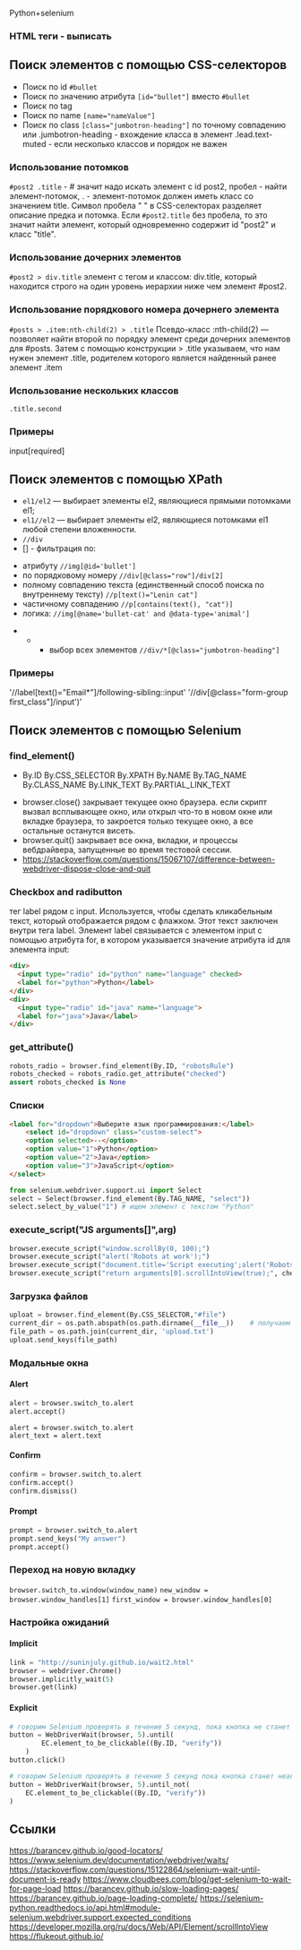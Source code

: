 Python+selenium
### HTML теги - выписать

## Поиск элементов с помощью CSS-селекторов
- Поиск по id `#bullet`
- Поиск по значению атрибута `[id="bullet"]` вместо `#bullet`
- Поиск по tag 
- Поиск по name `[name="nameValue"]`
- Поиск по class `[class="jumbotron-heading"]` по точному совпадению или .jumbotron-heading - вхождение класса в элемент .lead.text-muted - если несколько классов и порядок не важен

### Использование потомков

`#post2 .title` -  # значит надо искать элемент с id post2, пробел - найти элемент-потомок,  . - элемент-потомок должен иметь класс со значением title. Символ пробела " " в CSS-селекторах разделяет описание предка и потомка. Если `#post2.title` без пробела, то это значит найти элемент, который одновременно содержит id "post2" и класс "title".

### Использование дочерних элементов

`#post2 > div.title` элемент с тегом и классом: div.title, который находится строго на один уровень иерархии ниже чем элемент #post2.

### Использование порядкового номера дочернего элемента
`#posts > .item:nth-child(2) > .title`
Псевдо-класс :nth-child(2) — позволяет найти второй по порядку элемент среди дочерних элементов для #posts. Затем с помощью конструкции > .title указываем, что нам нужен элемент .title, родителем которого является найденный ранее элемент .item

### Использование нескольких классов
`.title.second`

### Примеры
input[required]


## Поиск элементов с помощью XPath

* `el1/el2` — выбирает элементы el2, являющиеся прямыми потомками el1;
* `el1//el2` — выбирает элементы el2, являющиеся потомками el1 любой степени вложенности.
* `//div`
* [] - фильтрация по:
- атрибуту `//img[@id='bullet']`
- по порядковому номеру `//div[@class="row"]/div[2]`
- полному совпадению текста (единственный способ поиска по внутреннему тексту) `//p[text()="Lenin cat"]`
- частичному совпадению `//p[contains(text(), "cat")]`
- логика: `//img[@name='bullet-cat' and @data-type='animal']`
* * - выбор всех элементов `//div/*[@class="jumbotron-heading"]`

### Примеры
'//label[text()="Email*"]/following-sibling::input'
'//div[@class="form-group first_class"]/input')'



## Поиск элементов с помощью Selenium
### find_element()
* By.ID By.CSS_SELECTOR By.XPATH By.NAME By.TAG_NAME By.CLASS_NAME By.LINK_TEXT By.PARTIAL_LINK_TEXT
- browser.close() закрывает текущее окно браузера. если скрипт вызвал всплывающее окно, или открыл что-то в новом окне или вкладке браузера, то закроется только текущее окно, а все остальные останутся висеть.
- browser.quit() закрывает все окна, вкладки, и процессы вебдрайвера, запущенные во время тестовой сессии.
- https://stackoverflow.com/questions/15067107/difference-between-webdriver-dispose-close-and-quit

### Checkbox and radibutton
тег label рядом с input. Используется, чтобы сделать кликабельным текст, который отображается рядом с флажком. Этот текст заключен внутри тега label. Элемент label связывается с элементом input с помощью атрибута for, в котором указывается значение атрибута id для элемента input:

```html
<div>
  <input type="radio" id="python" name="language" checked>
  <label for="python">Python</label>
</div>
<div>
  <input type="radio" id="java" name="language">
  <label for="java">Java</label>
</div> 
```

### get_attribute()
```python
robots_radio = browser.find_element(By.ID, "robotsRule")
robots_checked = robots_radio.get_attribute("checked")
assert robots_checked is None
```

### Списки
```html
<label for="dropdown">Выберите язык программирования:</label>
	<select id="dropdown" class="custom-select">
	<option selected>--</option>
	<option value="1">Python</option>
	<option value="2">Java</option>
	<option value="3">JavaScript</option>
</select>

```
```python
from selenium.webdriver.support.ui import Select
select = Select(browser.find_element(By.TAG_NAME, "select"))
select.select_by_value("1") # ищем элемент с текстом "Python"
```
### execute_script("JS arguments[]",arg)
```python
browser.execute_script("window.scrollBy(0, 100);")
browser.execute_script("alert('Robots at work');")
browser.execute_script("document.title='Script executing';alert('Robots at work');")
browser.execute_script("return arguments[0].scrollIntoView(true);", checkbox_label_elem)
```

### Загрузка файлов

```python
uploat = browser.find_element(By.CSS_SELECTOR,"#file")
current_dir = os.path.abspath(os.path.dirname(__file__))    # получаем путь к директории текущего исполняемого файла 
file_path = os.path.join(current_dir, 'upload.txt')
uploat.send_keys(file_path)
```

### Модальные окна
#### Alert
```python
alert = browser.switch_to.alert
alert.accept()
```
```pyton
alert = browser.switch_to.alert
alert_text = alert.text
```
#### Confirm
```python
confirm = browser.switch_to.alert
confirm.accept()
confirm.dismiss()
```
#### Prompt
```python
prompt = browser.switch_to.alert
prompt.send_keys("My answer")
prompt.accept()
```

### Переход на новую вкладку
`browser.switch_to.window(window_name)`
`new_window = browser.window_handles[1]`
`first_window = browser.window_handles[0]`

### Настройка ожиданий
#### Implicit
```python
link = "http://suninjuly.github.io/wait2.html"
browser = webdriver.Chrome()
browser.implicitly_wait(5)
browser.get(link)
```
#### Explicit
```python
# говорим Selenium проверять в течение 5 секунд, пока кнопка не станет кликабельной
button = WebDriverWait(browser, 5).until(
        EC.element_to_be_clickable((By.ID, "verify"))
    )
button.click()
```
```python
# говорим Selenium проверять в течение 5 секунд пока кнопка станет неактивной
button = WebDriverWait(browser, 5).until_not(
	EC.element_to_be_clickable((By.ID, "verify"))
)
```

## Ссылки
https://barancev.github.io/good-locators/
https://www.selenium.dev/documentation/webdriver/waits/
https://stackoverflow.com/questions/15122864/selenium-wait-until-document-is-ready
https://www.cloudbees.com/blog/get-selenium-to-wait-for-page-load
https://barancev.github.io/slow-loading-pages/
https://barancev.github.io/page-loading-complete/
https://selenium-python.readthedocs.io/api.html#module-selenium.webdriver.support.expected_conditions
https://developer.mozilla.org/ru/docs/Web/API/Element/scrollIntoView
https://flukeout.github.io/